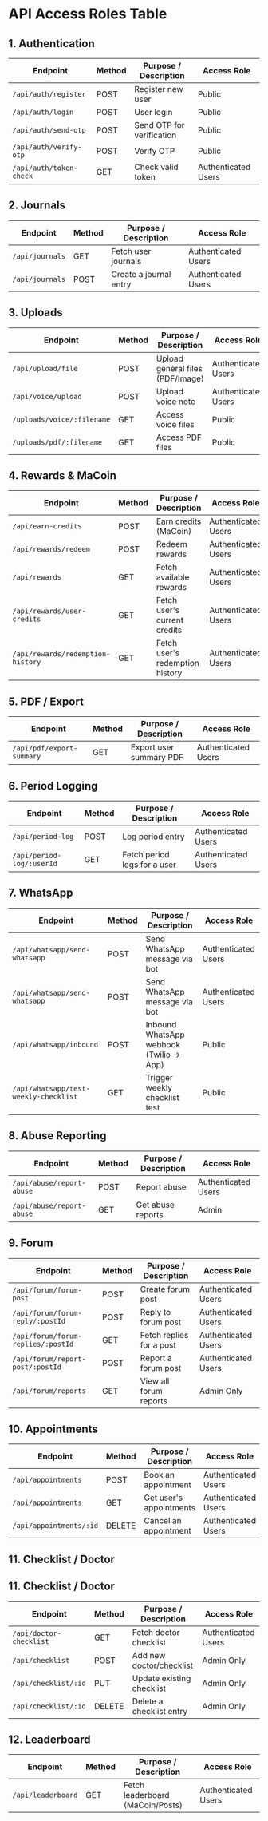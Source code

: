 # API Access Roles Table

## 1. Authentication

| Endpoint                | Method | Purpose / Description     | Access Role         |
| ----------------------- | ------ | ------------------------- | ------------------- |
| `/api/auth/register`    | POST   | Register new user         | Public              |
| `/api/auth/login`       | POST   | User login                | Public              |
| `/api/auth/send-otp`    | POST   | Send OTP for verification | Public              |
| `/api/auth/verify-otp`  | POST   | Verify OTP                | Public              |
| `/api/auth/token-check` | GET    | Check valid token         | Authenticated Users |

## 2. Journals

| Endpoint        | Method | Purpose / Description  | Access Role         |
| --------------- | ------ | ---------------------- | ------------------- |
| `/api/journals` | GET    | Fetch user journals    | Authenticated Users |
| `/api/journals` | POST   | Create a journal entry | Authenticated Users |

## 3. Uploads

| Endpoint                   | Method | Purpose / Description            | Access Role         |
| -------------------------- | ------ | -------------------------------- | ------------------- |
| `/api/upload/file`         | POST   | Upload general files (PDF/Image) | Authenticated Users |
| `/api/voice/upload`        | POST   | Upload voice note                | Authenticated Users |
| `/uploads/voice/:filename` | GET    | Access voice files               | Public              |
| `/uploads/pdf/:filename`   | GET    | Access PDF files                 | Public              |

## 4. Rewards & MaCoin

| Endpoint                          | Method | Purpose / Description           | Access Role         |
| --------------------------------- | ------ | ------------------------------- | ------------------- |
| `/api/earn-credits`       | POST   | Earn credits (MaCoin)           | Authenticated Users |
| `/api/rewards/redeem`             | POST   | Redeem rewards                  | Authenticated Users |
| `/api/rewards`                    | GET    | Fetch available rewards         | Authenticated Users |
| `/api/rewards/user-credits`       | GET    | Fetch user's current credits    | Authenticated Users |
| `/api/rewards/redemption-history` | GET    | Fetch user's redemption history | Authenticated Users |

## 5. PDF / Export

| Endpoint                  | Method | Purpose / Description   | Access Role         |
| ------------------------- | ------ | ----------------------- | ------------------- |
| `/api/pdf/export-summary` | GET    | Export user summary PDF | Authenticated Users |

## 6. Period Logging

| Endpoint                  | Method | Purpose / Description        | Access Role         |
| ------------------------- | ------ | ---------------------------- | ------------------- |
| `/api/period-log`         | POST   | Log period entry             | Authenticated Users |
| `/api/period-log/:userId` | GET    | Fetch period logs for a user | Authenticated Users |

## 7. WhatsApp

| Endpoint                              | Method | Purpose / Description                   | Access Role         |
| ------------------------------------- | ------ | --------------------------------------- | ------------------- |
| `/api/whatsapp/send-whatsapp`         | POST   | Send WhatsApp message via bot           | Authenticated Users |
| `/api/whatsapp/send-whatsapp`         | POST   | Send WhatsApp message via bot           | Authenticated Users |
| `/api/whatsapp/inbound`               | POST   | Inbound WhatsApp webhook (Twilio → App) | Public              |
| `/api/whatsapp/test-weekly-checklist` | GET    | Trigger weekly checklist test           | Public              |

## 8. Abuse Reporting

| Endpoint                  | Method | Purpose / Description | Access Role         |
| ------------------------- | ------ | --------------------- | ------------------- |
| `/api/abuse/report-abuse` | POST   | Report abuse          | Authenticated Users |
| `/api/abuse/report-abuse` | GET    | Get abuse reports     | Admin               |

## 9. Forum

| Endpoint                           | Method | Purpose / Description    | Access Role         |
| ---------------------------------- | ------ | ------------------------ | ------------------- |
| `/api/forum/forum-post`            | POST   | Create forum post        | Authenticated Users |
| `/api/forum/forum-reply/:postId`   | POST   | Reply to forum post      | Authenticated Users |
| `/api/forum/forum-replies/:postId` | GET    | Fetch replies for a post | Authenticated Users |
| `/api/forum/report-post/:postId`   | POST   | Report a forum post      | Authenticated Users |
| `/api/forum/reports`               | GET    | View all forum reports   | Admin Only          |

## 10. Appointments

| Endpoint                | Method | Purpose / Description   | Access Role         |
| ----------------------- | ------ | ----------------------- | ------------------- |
| `/api/appointments`     | POST   | Book an appointment     | Authenticated Users |
| `/api/appointments`     | GET    | Get user's appointments | Authenticated Users |
| `/api/appointments/:id` | DELETE | Cancel an appointment   | Authenticated Users |

## 11. Checklist / Doctor

## 11. Checklist / Doctor

| Endpoint                | Method | Purpose / Description    | Access Role         |
| ----------------------- | ------ | ------------------------ | ------------------- |
| `/api/doctor-checklist` | GET    | Fetch doctor checklist   | Authenticated Users |
| `/api/checklist`        | POST   | Add new doctor/checklist | Admin Only          |
| `/api/checklist/:id`    | PUT    | Update existing checklist| Admin Only          |
| `/api/checklist/:id`    | DELETE | Delete a checklist entry | Admin Only          |


## 12. Leaderboard

| Endpoint           | Method | Purpose / Description            | Access Role         |
| ------------------ | ------ | -------------------------------- | ------------------- |
| `/api/leaderboard` | GET    | Fetch leaderboard (MaCoin/Posts) | Authenticated Users |
